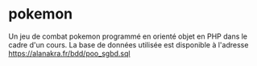 # pokemon
Un jeu de combat pokemon programmé en orienté objet en PHP dans le cadre d'un cours.
La base de données utilisée est disponible à l'adresse https://alanakra.fr/bdd/poo_sgbd.sql
